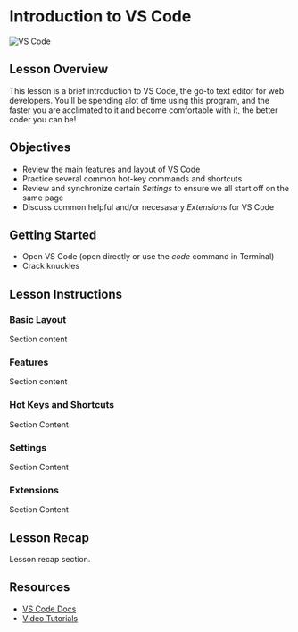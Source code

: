 # Introduction to VS Code


![VS Code](https://cdn-images-1.medium.com/max/1600/1*4pcAVkaZOTLrcUV9dio3oA.png)


## Lesson Overview
This lesson is a brief introduction to VS Code, the go-to text editor for web developers.  You'll be spending alot of time using this program, and the faster you are acclimated to it and become comfortable with it, the better coder you can be!

## Objectives
  - Review the main features and layout of VS Code
  - Practice several common hot-key commands and shortcuts
  - Review and synchronize certain *Settings* to ensure we all start off on the same page
  - Discuss common helpful and/or necesasary *Extensions* for VS Code

## Getting Started
  - Open VS Code (open directly or use the *code* command in Terminal)
  - Crack knuckles

## Lesson Instructions

  ### Basic Layout
  Section content
  
  ### Features
  Section content
   
  ### Hot Keys and Shortcuts
  Section Content
  
  ### Settings
  Section Content
  
  ### Extensions
  Section Content
  
## Lesson Recap
  Lesson recap section.
  
## Resources
 - [VS Code Docs](https://code.visualstudio.com/docs)
 - [Video Tutorials](https://www.youtube.com/watch?v=4q1tD39Mk_A&list=PLLnpHn493BHHkdpK8E37x_d5cOZBr4GlL&ab_channel=LevelUpTuts)
